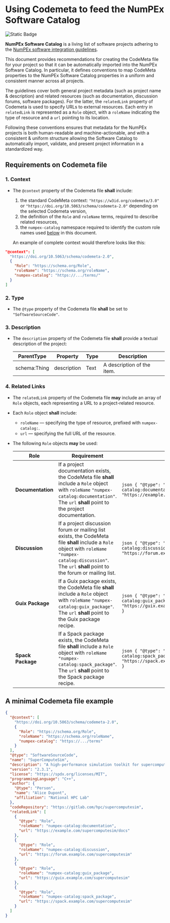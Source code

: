 # Using Codemeta to feed the NumPEx Software Catalog
![Static Badge](https://img.shields.io/badge/Status-Draft-orange?style=for-the-badge)

**NumPEx Software Catalog** is a living list of software projects adhering to the [NumPEx software integration guidelines](https://numpex-pc5.gitlabpages.inria.fr/tutorials/projects/guidelines/index.html). 

This document provides recommendations for creating the CodeMeta file for your project so that it can be automatically imported into the NumPEx Software Catalog. In particular, it defines conventions to map CodeMeta properties to the NumPEx Software Catalog properties in a uniform and consistent manner across all projects.

The guidelines cover both general project metadata (such as project name & description) and related resources (such as documentation, discussion forums, software packages). For the latter, the `relatedLink` property of Codemeta is used to specify URLs to external resources. Each entry in `relatedLink` is represented as a `Role` object, with a `roleName` indicating the type of resource and a `url` pointing to its location.

Following these conventions ensures that metadata for the NumPEx projects is both human-readable and machine-actionable, and with a consistent & uniform structure allowing the Software Catalog to automatically import, validate, and present project information in a standardized way.


## Requirements on Codemeta file

### 1. Context
- The `@context` property of the Codemeta file **shall** include:
    1. the standard CodeMeta context: `"https://w3id.org/codemeta/3.0"` or `"https://doi.org/10.5063/schema/codemeta-2.0"` depending on the selected Codemeta version,
    2. the definition of the `Role` and `roleName` terms, required to describe related resources,
    3. the `numpex-catalog` namespace required to identify the custom role names used [below](#4-related-links) in this document.

    An example of complete context would therefore looks like this:
````json
"@context": [
  "https://doi.org/10.5063/schema/codemeta-2.0",
  {
    "Role": "https://schema.org/Role",
    "roleName": "https://schema.org/roleName",
    "numpex-catalog": "https://.../terms/"
  }
]
````
### 2. Type

- The `@type` property of the Codemeta file **shall** be set to `"SoftwareSourceCode"`.

### 3. Description


- The `description` property of the Codemeta file **shall** provide a textual description of the project:

    | ParentType | Property | Type | Description
    |---|---|---|---|
    | schema:Thing |description | Text | A description of the item.

### 4. Related Links

- The `relatedLink` property of the Codemeta file **may** include an array of `Role` objects, each representing a URL to a project-related resource.

- Each `Role` object **shall** include:

   - `roleName` — specifying the type of resource, prefixed with `numpex-catalog:`.
   - `url` — specifying the full URL of the resource.

- The following `Role` objects **may** be used:

    | Role              | Requirement                                                                                                                                                                             | Example                                                                                                                       |
    | ----------------- | --------------------------------------------------------------------------------------------------------------------------------------------------------------------------------------- | ----------------------------------------------------------------------------------------------------------------------------- |
    | **Documentation** | If a project documentation exists, the CodeMeta file **shall** include a `Role` object with `roleName` `"numpex-catalog:documentation"`. The `url` **shall** point to the project documentation.                          | `json { "@type": "Role", "roleName": "numpex-catalog:documentation", "url": "https://example.com/supercomputesim/docs" }`                    |
    | **Discussion**    | If a project discussion forum or mailing list exists, the CodeMeta file **shall** include a `Role` object with `roleName` `"numpex-catalog:discussion"`. The `url` **shall** point to the forum or mailing list.          | `json { "@type": "Role", "roleName": "numpex-catalog:discussion", "url": "https://forum.example.com/supercomputesim" }`      |
    | **Guix Package**  | If a Guix package exists, the CodeMeta file **shall** include a `Role` object with `roleName` `"numpex-catalog:guix_package"`. The `url` **shall** point to the Guix package recipe.     | `json { "@type": "Role", "roleName": "numpex-catalog:guix_package", "url": "https://guix.example.com/supercomputesim.scm" }`     |
    | **Spack Package** | If a Spack package exists, the CodeMeta file **shall** include a `Role` object with `roleName` `"numpex-catalog:spack_package"`. The `url` **shall** point to the Spack package recipe.  | `json { "@type": "Role", "roleName": "numpex-catalog:spack_package", "url": "https://spack.example.com/supercomputesim.py" }`   |


## A minimal Codemeta file example 

~~~~json
{
  "@context": [
    "https://doi.org/10.5063/schema/codemeta-2.0",
    {
      "Role": "https://schema.org/Role",
      "roleName": "https://schema.org/roleName",
      "numpex-catalog": "https://.../terms"
    }
  ],
  "@type": "SoftwareSourceCode",
  "name": "SuperComputeSim",
  "description": "A high-performance simulation toolkit for supercomputers.",
  "version": "2.3.1",
  "license": "https://spdx.org/licenses/MIT",
  "programmingLanguage": "C++",
  "author": {
    "@type": "Person",
    "name": "Alice Dupont",
    "affiliation": "National HPC Lab"
  },
  "codeRepository": "https://gitlab.com/hpc/supercomputesim",
  "relatedLink": [
    {
      "@type": "Role",
      "roleName": "numpex-catalog:documentation",
      "url": "https://example.com/supercomputesim/docs"
    },
    {
      "@type": "Role",
      "roleName": "numpex-catalog:discussion",
      "url": "https://forum.example.com/supercomputesim"
    },
    {
      "@type": "Role",
      "roleName": "numpex-catalog:guix_package",
      "url": "https://guix.example.com/supercomputesim"
    },
    {
      "@type": "Role",
      "roleName": "numpex-catalog:spack_package",
      "url": "https://spack.example.com/supercomputesim"
    }
  ]
}
~~~~